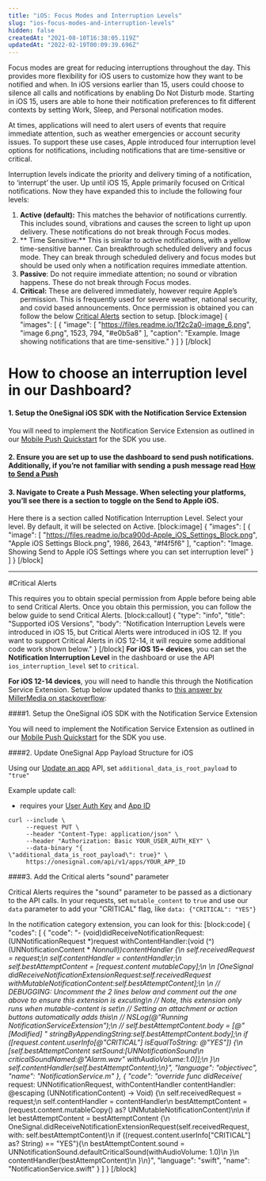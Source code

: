 ```yaml
---
title: "iOS: Focus Modes and Interruption Levels"
slug: "ios-focus-modes-and-interruption-levels"
hidden: false
createdAt: "2021-08-10T16:38:05.119Z"
updatedAt: "2022-02-19T00:09:39.696Z"
---
```

Focus modes are great for reducing interruptions throughout the day. This provides more flexibility for iOS users to customize how they want to be notified and when. In iOS versions earlier than 15, users could choose to silence all calls and notifications by enabling Do Not Disturb mode. Starting in iOS 15, users are able to hone their notification preferences to fit different contexts by setting Work, Sleep, and Personal notification modes.

At times, applications will need to alert users of events that require immediate attention, such as weather emergencies or account security issues. To support these use cases, Apple introduced four interruption level options for notifications, including notifications that are time-sensitive or critical.

Interruption levels indicate the priority and delivery timing of a notification, to ‘interrupt’ the user. Up until iOS 15, Apple primarily focused on Critical notifications. Now they have expanded this to include the following four levels:

1.  **Active (default):** This matches the behavior of notifications currently. This includes sound, vibrations and causes the screen to light up upon delivery. These notifications do not break through Focus modes.
2. ** Time Sensitive:** This is similar to active notifications, with a yellow time-sensitive banner. Can breakthrough scheduled delivery and focus mode. They can break through scheduled delivery and focus modes but should be used only when a notification requires immediate attention. 
3. **Passive**: Do not require immediate attention; no sound or vibration happens. These do not break through Focus modes. 
4. **Critical:** These are delivered immediately, however require Apple’s permission. This is frequently used for severe weather, national security, and covid based announcements. Once permission is obtained you can follow the below [Critical Alerts](#critical-alerts) section to setup.
[block:image]
{
  "images": [
    {
      "image": [
        "https://files.readme.io/1f2c2a0-image_6.png",
        "image 6.png",
        1523,
        794,
        "#e0b5a8"
      ],
      "caption": "Example. Image showing notifications that are time-sensitive."
    }
  ]
}
[/block]
# How to choose an interruption level in our Dashboard?

#### 1. Setup the OneSignal iOS SDK with the Notification Service Extension
You will need to implement the Notification Service Extension as outlined in our [Mobile Push Quickstart](doc:mobile-sdk-setup) for the SDK you use.

#### 2. Ensure you are set up to use the dashboard to send push notifications. Additionally, if you’re not familiar with sending a push message read [How to Send a Push](doc:sending-notifications)

#### 3. Navigate to Create a Push Message. When selecting your platforms, you’ll see there is a section to toggle on the Send to Apple iOS.

Here there is a section called Notification Interruption Level. Select your level. By default, it will be selected on Active. 
[block:image]
{
  "images": [
    {
      "image": [
        "https://files.readme.io/bca900d-Apple_iOS_Settings_Block.png",
        "Apple iOS Settings Block.png",
        1986,
        2643,
        "#f4f5f6"
      ],
      "caption": "Image. Showing Send to Apple iOS Settings where you can set interruption level"
    }
  ]
}
[/block]

----

#Critical Alerts

This requires you to obtain special permission from Apple before being able to send Critical Alerts. Once you obtain this permission, you can follow the below guide to send Critical Alerts.
[block:callout]
{
  "type": "info",
  "title": "Supported iOS Versions",
  "body": "Notification Interruption Levels were introduced in iOS 15, but Critical Alerts were introduced in iOS 12. If you want to support Critical Alerts in iOS 12-14, it will require some additional code work shown below."
}
[/block]
**For iOS 15+ devices**, you can set the **Notification Interruption Level** in the dashboard or use the API `ios_interruption_level` set to `critical`.

**For iOS 12-14 devices**, you will need to handle this through the Notification Service Extension. Setup below updated thanks to [this answer by MillerMedia on stackoverflow](https://stackoverflow.com/questions/60330080/critical-alert-support-on-onesignal-not-working/60608346#60608346):

####1. Setup the OneSignal iOS SDK with the Notification Service Extension

You will need to implement the Notification Service Extension as outlined in our [Mobile Push Quickstart](doc:mobile-sdk-setup) for the SDK you use.

####2. Update OneSignal App Payload Structure for iOS

Using our [Update an app](ref:update-an-app) API, set `additional_data_is_root_payload` to `"true"` 

Example update call:
- requires your [User Auth Key](doc:accounts-and-keys#user-auth-key) and [App ID](doc:accounts-and-keys)

```
curl --include \
     --request PUT \
     --header "Content-Type: application/json" \
     --header "Authorization: Basic YOUR_USER_AUTH_KEY" \
     --data-binary "{
\"additional_data_is_root_payload\": true}" \
     https://onesignal.com/api/v1/apps/YOUR_APP_ID
```

####3. Add the Critical alerts "sound" parameter 

Critical Alerts requires the "sound" parameter to be passed as a dictionary to the API calls. In your requests, set `mutable_content` to `true` and use our `data` parameter to add your "CRITICAL" flag, like `data: {"CRITICAL": "YES"}` 

In the notification category extension, you can look for this:
[block:code]
{
  "codes": [
    {
      "code": "- (void)didReceiveNotificationRequest:(UNNotificationRequest *)request withContentHandler:(void (^)(UNNotificationContent * _Nonnull))contentHandler {\n    self.receivedRequest = request;\n    self.contentHandler = contentHandler;\n    self.bestAttemptContent = [request.content mutableCopy];\n    \n    [OneSignal didReceiveNotificationExtensionRequest:self.receivedRequest withMutableNotificationContent:self.bestAttemptContent];\n    \n    // DEBUGGING: Uncomment the 2 lines below and comment out the one above to ensure this extension is excuting\n    //            Note, this extension only runs when mutable-content is set\n    //            Setting an attachment or action buttons automatically adds this\n    // NSLog(@\"Running NotificationServiceExtension\");\n    // self.bestAttemptContent.body = [@\"[Modified] \" stringByAppendingString:self.bestAttemptContent.body];\n  if ([request.content.userInfo[@\"CRITICAL\"] isEqualToString: @\"YES\"]) {\n    [self.bestAttemptContent setSound:[UNNotificationSound\n     criticalSoundNamed:@\"Alarm.wav\" withAudioVolume:1.0]];\n  }\n  self.contentHandler(self.bestAttemptContent);\n}",
      "language": "objectivec",
      "name": "NotificationService.m"
    },
    {
      "code": "override func didReceive(_ request: UNNotificationRequest, withContentHandler contentHandler: @escaping (UNNotificationContent) -> Void) {\n    self.receivedRequest = request;\n    self.contentHandler = contentHandler\n    bestAttemptContent = (request.content.mutableCopy() as? UNMutableNotificationContent)\n\n    if let bestAttemptContent = bestAttemptContent {\n        OneSignal.didReceiveNotificationExtensionRequest(self.receivedRequest, with: self.bestAttemptContent)\n      if ((request.content.userInfo[\"CRITICAL\"] as? String) == \"YES\"){\n        bestAttemptContent.sound = UNNotificationSound.defaultCriticalSound(withAudioVolume: 1.0)\n      }\n      contentHandler(bestAttemptContent)\n    }\n}",
      "language": "swift",
      "name": "NotificationService.swift"
    }
  ]
}
[/block]